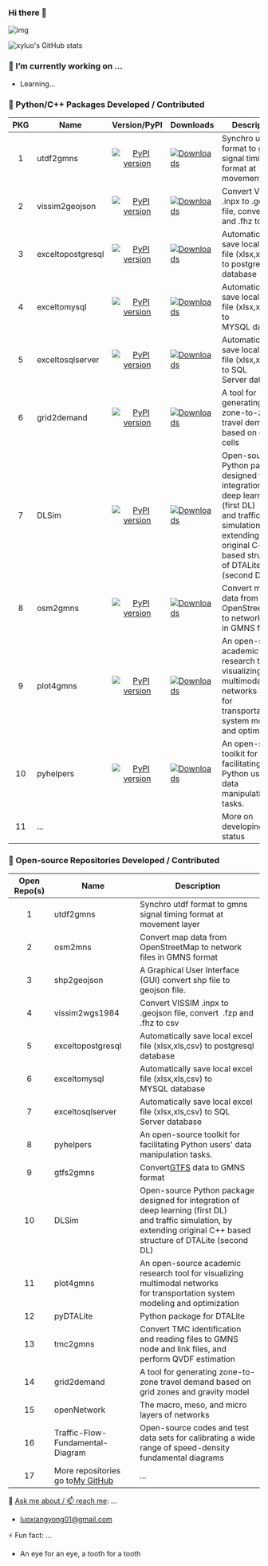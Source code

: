 ### Hi there 👋

![img](https://komarev.com/ghpvc/?username=xyluo25&label=xyluo25+PROFILE+VIEWS:+2023-+&color=green)

![xyluo's GitHub stats](https://github-readme-stats.vercel.app/api?username=xyluo25&rank_icon=github)

### **🔭 I’m currently working on ...**

* Learning...

### **🌱 Python/C++ Packages Developed / Contributed**

| PKG | Name              |                                               Version/PyPI                                               | Downloads                                                                                                | Description                                                                                                                                                                   |
| :-: | ----------------- | :------------------------------------------------------------------------------------------------------: | -------------------------------------------------------------------------------------------------------- | ----------------------------------------------------------------------------------------------------------------------------------------------------------------------------- |
|  1  | utdf2gmns         |         [![PyPI version](https://badge.fury.io/py/utdf2gmns.svg)](https://badge.fury.io/py/utdf2gmns)         | [![Downloads](https://static.pepy.tech/badge/utdf2gmns)](https://pepy.tech/project/utdf2gmns)                 | Synchro utdf format to gmns signal timing format at movement layer                                                                                                            |
|  2  | vissim2geojson    |    [![PyPI version](https://badge.fury.io/py/vissim2geojson.svg)](https://badge.fury.io/py/vissim2geojson)    | [![Downloads](https://static.pepy.tech/badge/vissim2geojson)](https://pepy.tech/project/vissim2geojson)       | Convert VISSIM .inpx to .geojson file, convert  .fzp and .fhz to csv                                                                                                       |
|  3  | exceltopostgresql | [![PyPI version](https://badge.fury.io/py/exceltopostgresql.svg)](https://badge.fury.io/py/exceltopostgresql) | [![Downloads](https://static.pepy.tech/badge/exceltopostgresql)](https://pepy.tech/project/exceltopostgresql) | Automatically save local excel file (xlsx,xls,csv) to postgresql database                                                                                                   |
|  4  | exceltomysql      |      [![PyPI version](https://badge.fury.io/py/exceltomysql.svg)](https://badge.fury.io/py/exceltomysql)      | [![Downloads](https://static.pepy.tech/badge/exceltomysql)](https://pepy.tech/project/exceltomysql)           | Automatically save local excel file (xlsx,xls,csv) to MYSQL database                                                                                                        |
|  5  | exceltosqlserver  |  [![PyPI version](https://badge.fury.io/py/exceltosqlserver.svg)](https://badge.fury.io/py/exceltosqlserver)  | [![Downloads](https://static.pepy.tech/badge/exceltosqlserver)](https://pepy.tech/project/exceltosqlserver)   | Automatically save local excel file (xlsx,xls,csv) to SQL Server database                                                                                                   |
|  6  | grid2demand       |       [![PyPI version](https://badge.fury.io/py/grid2demand.svg)](https://badge.fury.io/py/grid2demand)       | [![Downloads](https://static.pepy.tech/badge/grid2demand)](https://pepy.tech/project/grid2demand)             | A tool for generating zone-to-zone travel demand based on grid cells                                                                                                          |
|  7  | DLSim             |             [![PyPI version](https://badge.fury.io/py/DLSim.svg)](https://badge.fury.io/py/DLSim)             | [![Downloads](https://static.pepy.tech/badge/dlsim)](https://pepy.tech/project/dlsim)                         | Open-source Python package designed for integration of deep learning (first DL)<br />and traffic simulation, by extending original C++ based structure of DTALite (second DL) |
|  8  | osm2gmns          |          [![PyPI version](https://badge.fury.io/py/osm2gmns.svg)](https://badge.fury.io/py/osm2gmns)          | [![Downloads](https://static.pepy.tech/badge/osm2gmns)](https://pepy.tech/project/osm2gmns)                   | Convert map data from OpenStreetMap to network files in GMNS format                                                                                                           |
|  9  | plot4gmns         |         [![PyPI version](https://badge.fury.io/py/plot4gmns.svg)](https://badge.fury.io/py/plot4gmns)         | [![Downloads](https://static.pepy.tech/badge/plot4gmns)](https://pepy.tech/project/plot4gmns)                 | An open-source academic research tool for visualizing multimodal networks<br />for transportation system modeling and optimization                                            |
| 10 | pyhelpers         |         [![PyPI version](https://badge.fury.io/py/pyhelpers.svg)](https://badge.fury.io/py/pyhelpers)         | [![Downloads](https://static.pepy.tech/badge/pyhelpers)](https://pepy.tech/project/pyhelpers)                 | An open-source toolkit for facilitating Python users' data manipulation tasks.                                                                                                |
| 11 | ...               |                                                                                                          |                                                                                                          | More on developing status                                                                                                                                                     |

### **👯 Open-source Repositories Developed / Contributed**

| Open Repo(s) | Name                                                                         | Description                                                                                                                                                                   |
| :----------: | ---------------------------------------------------------------------------- | ----------------------------------------------------------------------------------------------------------------------------------------------------------------------------- |
|      1      | utdf2gmns                                                                    | Synchro utdf format to gmns signal timing format at movement layer                                                                                                            |
|      2      | osm2mns                                                                      | Convert map data from OpenStreetMap to network files in GMNS format                                                                                                           |
|      3      | shp2geojson                                                                  | A Graphical User Interface (GUI) convert shp file to geojson file.                                                                                                            |
|      4      | vissim2wgs1984                                                               | Convert VISSIM .inpx to .geojson file, convert  .fzp and .fhz to csv                                                                                                       |
|      5      | exceltopostgresql                                                            | Automatically save local excel file (xlsx,xls,csv) to postgresql database                                                                                                   |
|      6      | exceltomysql                                                                 | Automatically save local excel file (xlsx,xls,csv) to MYSQL database                                                                                                        |
|      7      | exceltosqlserver                                                             | Automatically save local excel file (xlsx,xls,csv) to SQL Server database                                                                                                   |
|      8      | pyhelpers                                                                    | An open-source toolkit for facilitating Python users' data manipulation tasks.                                                                                                |
|      9      | gtfs2gmns                                                                    | Convert[GTFS](https://gtfs.org/) data to GMNS format                                                                                                                             |
|      10      | DLSim                                                                        | Open-source Python package designed for integration of deep learning (first DL)<br />and traffic simulation, by extending original C++ based structure of DTALite (second DL) |
|      11      | plot4gmns                                                                    | An open-source academic research tool for visualizing multimodal networks<br />for transportation system modeling and optimization                                            |
|      12      | pyDTALite                                                                    | Python package for DTALite                                                                                                                                                    |
|      13      | tmc2gmns                                                                     | Convert TMC identification and reading files to GMNS node and link files, and perform QVDF estimation                                                                         |
|      14      | grid2demand                                                                  | A tool for generating zone-to-zone travel demand based on grid zones and gravity model                                                                                        |
|      15      | openNetwork                                                                  | The macro, meso, and micro layers of networks                                                                                                                                 |
|      16      | Traffic-Flow-Fundamental-Diagram                                             | Open-source codes and test data sets for calibrating a wide range of speed-density fundamental diagrams                                                                       |
|      17      | More repositories go to[My GitHub](https://github.com/xyluo25?tab=repositories) | ...                                                                                                                                                                           |

💬 [Ask me about / 📫 reach me](xyluo25.github.io):  ...

* luoxiangyong01@gmail.com

⚡ Fun fact: ...

* An eye for an eye, a tooth for a tooth
